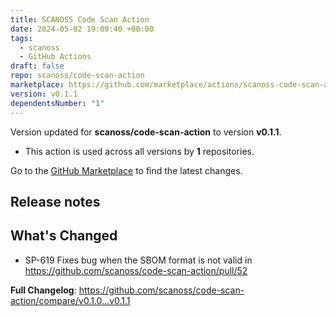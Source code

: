 ```yaml
---
title: SCANOSS Code Scan Action
date: 2024-05-02 19:09:40 +00:00
tags:
  - scanoss
  - GitHub Actions
draft: false
repo: scanoss/code-scan-action
marketplace: https://github.com/marketplace/actions/scanoss-code-scan-action
version: v0.1.1
dependentsNumber: "1"
---
```



Version updated for **scanoss/code-scan-action** to version **v0.1.1**.
- This action is used across all versions by **1** repositories.

Go to the [GitHub Marketplace](https://github.com/marketplace/actions/scanoss-code-scan-action) to find the latest changes.

## Release notes

## What's Changed
* SP-619 Fixes bug when the SBOM format is not valid in https://github.com/scanoss/code-scan-action/pull/52


**Full Changelog**: https://github.com/scanoss/code-scan-action/compare/v0.1.0...v0.1.1
